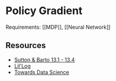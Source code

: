 # Policy Gradient
Requirements: [[MDP]], [[Neural Network]]
## 

## Resources
- [Sutton & Barto 13.1 - 13.4](http://incompleteideas.net/book/RLbook2020.pdf) 
- [Lil'Log](https://lilianweng.github.io/lil-log/2018/04/08/policy-gradient-algorithms.html)
- [Towards Data Science](https://towardsdatascience.com/policy-gradients-in-a-nutshell-8b72f9743c5d)
